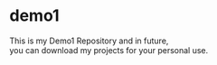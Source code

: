 # demo1
This is my Demo1 Repository and in future, <br>
you can download my projects for your personal use.

